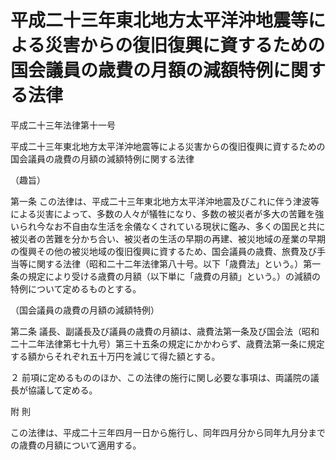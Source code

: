 # 平成二十三年東北地方太平洋沖地震等による災害からの復旧復興に資するための国会議員の歳費の月額の減額特例に関する法律

平成二十三年法律第十一号

平成二十三年東北地方太平洋沖地震等による災害からの復旧復興に資するための国会議員の歳費の月額の減額特例に関する法律

（趣旨）

第一条 この法律は、平成二十三年東北地方太平洋沖地震及びこれに伴う津波等による災害によって、多数の人々が犠牲になり、多数の被災者が多大の苦難を強いられ今なお不自由な生活を余儀なくされている現状に鑑み、多くの国民と共に被災者の苦難を分かち合い、被災者の生活の早期の再建、被災地域の産業の早期の復興その他の被災地域の復旧復興に資するため、国会議員の歳費、旅費及び手当等に関する法律（昭和二十二年法律第八十号。以下「歳費法」という。）第一条の規定により受ける歳費の月額（以下単に「歳費の月額」という。）の減額の特例について定めるものとする。

（国会議員の歳費の月額の減額特例）

第二条 議長、副議長及び議員の歳費の月額は、歳費法第一条及び国会法（昭和二十二年法律第七十九号）第三十五条の規定にかかわらず、歳費法第一条に規定する額からそれぞれ五十万円を減じて得た額とする。

２ 前項に定めるもののほか、この法律の施行に関し必要な事項は、両議院の議長が協議して定める。

附 則

この法律は、平成二十三年四月一日から施行し、同年四月分から同年九月分までの歳費の月額について適用する。

